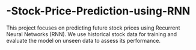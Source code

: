 # -Stock-Price-Prediction-using-RNN
This project focuses on predicting future stock prices using Recurrent Neural Networks (RNN). We use historical stock data for training and evaluate the model on unseen data to assess its performance.
